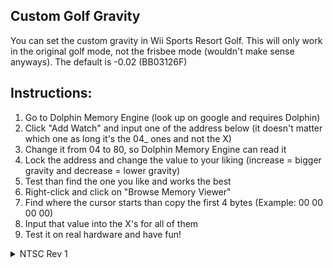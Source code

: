 ## Custom Golf Gravity

You can set the custom gravity in Wii Sports Resort Golf. This will only work in the original golf mode, not the frisbee mode (wouldn't make sense anyways). The default is -0.02 (BB03126F)

## Instructions:
1. Go to Dolphin Memory Engine (look up on google and requires Dolphin)
2. Click "Add Watch" and input one of the address below (it doesn't matter which one as long it's the 04_ ones and not the X)
3. Change it from 04 to 80, so Dolphin Memory Engine can read it
4. Lock the address and change the value to your liking (increase = bigger gravity and decrease = lower gravity)
5. Test than find the one you like and works the best
6. Right-click and click on "Browse Memory Viewer"
7. Find where the cursor starts than copy the first 4 bytes (Example: 00 00 00 00)
8. Input that value into the X's for all of them
9. Test it on real hardware and have fun!

<details>
<summary>NTSC Rev 1</summary>

```powerpc
046B5930 XXXXXXXX
046E6C64 XXXXXXXX
046E6D0C XXXXXXXX
046F12AC XXXXXXXX
046FE078 XXXXXXXX
047000A4 XXXXXXXX
047014E8 XXXXXXXX
```

<summary>Preset (-0.01)</summary>

```powerpc
046B5930 BA83126F
046E6C64 BA83126F
046E6D0C BA83126F
046F12AC BA83126F
046FE078 BA83126F
047000A4 BA83126F
047014E8 BA83126F
```
</details>
